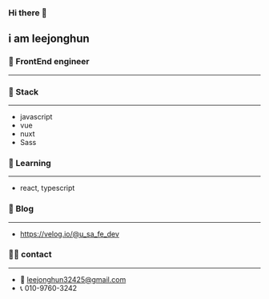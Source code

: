 ### Hi there 👋
i am leejonghun
---
### 💬 FrontEnd engineer
---
### 🔭 Stack
---
  * javascript           
  * vue         
  * nuxt    
  * Sass                  
  
### 🌱 Learning
---
  * react, typescript
  
  
### 💬 Blog
---
  * https://velog.io/@u_sa_fe_dev
### 🙋‍♂️ contact
---
  * 📧 leejonghun32425@gmail.com
  * 📞 010-9760-3242
